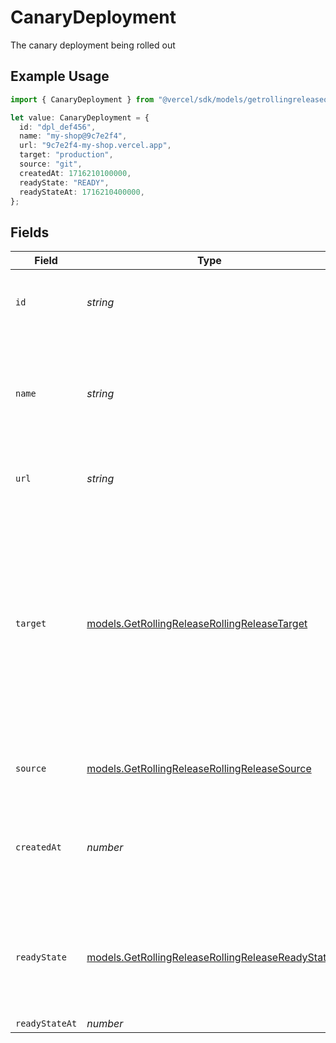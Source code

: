 # CanaryDeployment

The canary deployment being rolled out

## Example Usage

```typescript
import { CanaryDeployment } from "@vercel/sdk/models/getrollingreleaseop.js";

let value: CanaryDeployment = {
  id: "dpl_def456",
  name: "my-shop@9c7e2f4",
  url: "9c7e2f4-my-shop.vercel.app",
  target: "production",
  source: "git",
  createdAt: 1716210100000,
  readyState: "READY",
  readyStateAt: 1716210400000,
};
```

## Fields

| Field                                                                                                                                                                                                                           | Type                                                                                                                                                                                                                            | Required                                                                                                                                                                                                                        | Description                                                                                                                                                                                                                     | Example                                                                                                                                                                                                                         |
| ------------------------------------------------------------------------------------------------------------------------------------------------------------------------------------------------------------------------------- | ------------------------------------------------------------------------------------------------------------------------------------------------------------------------------------------------------------------------------- | ------------------------------------------------------------------------------------------------------------------------------------------------------------------------------------------------------------------------------- | ------------------------------------------------------------------------------------------------------------------------------------------------------------------------------------------------------------------------------- | ------------------------------------------------------------------------------------------------------------------------------------------------------------------------------------------------------------------------------- |
| `id`                                                                                                                                                                                                                            | *string*                                                                                                                                                                                                                        | :heavy_check_mark:                                                                                                                                                                                                              | A string holding the unique ID of the deployment                                                                                                                                                                                | dpl_89qyp1cskzkLrVicDaZoDbjyHuDJ                                                                                                                                                                                                |
| `name`                                                                                                                                                                                                                          | *string*                                                                                                                                                                                                                        | :heavy_check_mark:                                                                                                                                                                                                              | The name of the project associated with the deployment at the time that the deployment was created                                                                                                                              | my-project                                                                                                                                                                                                                      |
| `url`                                                                                                                                                                                                                           | *string*                                                                                                                                                                                                                        | :heavy_check_mark:                                                                                                                                                                                                              | A string with the unique URL of the deployment                                                                                                                                                                                  | my-instant-deployment-3ij3cxz9qr.now.sh                                                                                                                                                                                         |
| `target`                                                                                                                                                                                                                        | [models.GetRollingReleaseRollingReleaseTarget](../models/getrollingreleaserollingreleasetarget.md)                                                                                                                              | :heavy_minus_sign:                                                                                                                                                                                                              | If defined, either `staging` if a staging alias in the format `<project>.<team>.now.sh` was assigned upon creation, or `production` if the aliases from `alias` were assigned. `null` value indicates the "preview" deployment. | <nil>                                                                                                                                                                                                                           |
| `source`                                                                                                                                                                                                                        | [models.GetRollingReleaseRollingReleaseSource](../models/getrollingreleaserollingreleasesource.md)                                                                                                                              | :heavy_minus_sign:                                                                                                                                                                                                              | Where was the deployment created from                                                                                                                                                                                           | cli                                                                                                                                                                                                                             |
| `createdAt`                                                                                                                                                                                                                     | *number*                                                                                                                                                                                                                        | :heavy_check_mark:                                                                                                                                                                                                              | A number containing the date when the deployment was created in milliseconds                                                                                                                                                    | 1540257589405                                                                                                                                                                                                                   |
| `readyState`                                                                                                                                                                                                                    | [models.GetRollingReleaseRollingReleaseReadyState](../models/getrollingreleaserollingreleasereadystate.md)                                                                                                                      | :heavy_check_mark:                                                                                                                                                                                                              | The state of the deployment depending on the process of deploying, or if it is ready or in an error state                                                                                                                       | READY                                                                                                                                                                                                                           |
| `readyStateAt`                                                                                                                                                                                                                  | *number*                                                                                                                                                                                                                        | :heavy_minus_sign:                                                                                                                                                                                                              | N/A                                                                                                                                                                                                                             |                                                                                                                                                                                                                                 |